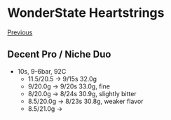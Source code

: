 # WonderState Heartstrings

[Previous](../../Breville-Niche/2024-8/Wonderstate-Heartstrings.md)

## Decent Pro / Niche Duo

- 10s, 9-6bar, 92C
  - 11.5/20.5 -> 9/15s 32.0g
  - 9/20.0g -> 9/20s 33.0g, fine
  - 8/20.0g -> 8/24s 30.9g, slightly bitter
  - 8.5/20.0g -> 8/23s 30.8g, weaker flavor
  - 8.5/21.0g -> 